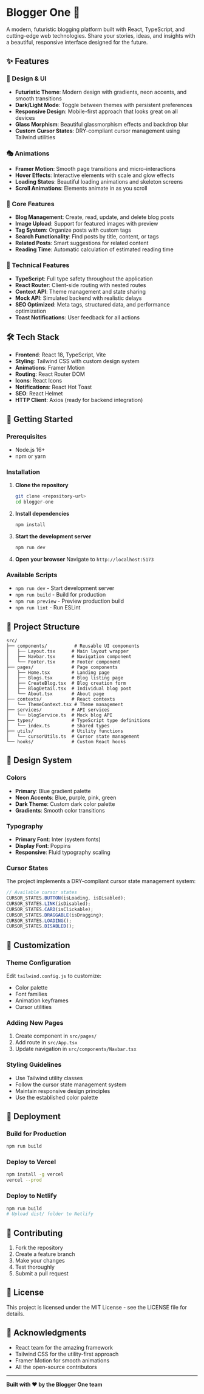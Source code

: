 # Blogger One 🚀

A modern, futuristic blogging platform built with React, TypeScript, and cutting-edge web technologies. Share your stories, ideas, and insights with a beautiful, responsive interface designed for the future.

## ✨ Features

### 🎨 Design & UI

- **Futuristic Theme**: Modern design with gradients, neon accents, and smooth transitions
- **Dark/Light Mode**: Toggle between themes with persistent preferences
- **Responsive Design**: Mobile-first approach that looks great on all devices
- **Glass Morphism**: Beautiful glassmorphism effects and backdrop blur
- **Custom Cursor States**: DRY-compliant cursor management using Tailwind utilities

### 🎭 Animations

- **Framer Motion**: Smooth page transitions and micro-interactions
- **Hover Effects**: Interactive elements with scale and glow effects
- **Loading States**: Beautiful loading animations and skeleton screens
- **Scroll Animations**: Elements animate in as you scroll

### 📝 Core Features

- **Blog Management**: Create, read, update, and delete blog posts
- **Image Upload**: Support for featured images with preview
- **Tag System**: Organize posts with custom tags
- **Search Functionality**: Find posts by title, content, or tags
- **Related Posts**: Smart suggestions for related content
- **Reading Time**: Automatic calculation of estimated reading time

### 🔧 Technical Features

- **TypeScript**: Full type safety throughout the application
- **React Router**: Client-side routing with nested routes
- **Context API**: Theme management and state sharing
- **Mock API**: Simulated backend with realistic delays
- **SEO Optimized**: Meta tags, structured data, and performance optimization
- **Toast Notifications**: User feedback for all actions

## 🛠️ Tech Stack

- **Frontend**: React 18, TypeScript, Vite
- **Styling**: Tailwind CSS with custom design system
- **Animations**: Framer Motion
- **Routing**: React Router DOM
- **Icons**: React Icons
- **Notifications**: React Hot Toast
- **SEO**: React Helmet
- **HTTP Client**: Axios (ready for backend integration)

## 🚀 Getting Started

### Prerequisites

- Node.js 16+
- npm or yarn

### Installation

1. **Clone the repository**

   ```bash
   git clone <repository-url>
   cd blogger-one
   ```

2. **Install dependencies**

   ```bash
   npm install
   ```

3. **Start the development server**

   ```bash
   npm run dev
   ```

4. **Open your browser**
   Navigate to `http://localhost:5173`

### Available Scripts

- `npm run dev` - Start development server
- `npm run build` - Build for production
- `npm run preview` - Preview production build
- `npm run lint` - Run ESLint

## 📁 Project Structure

```
src/
├── components/          # Reusable UI components
│   ├── Layout.tsx      # Main layout wrapper
│   ├── Navbar.tsx      # Navigation component
│   └── Footer.tsx      # Footer component
├── pages/              # Page components
│   ├── Home.tsx        # Landing page
│   ├── Blogs.tsx       # Blog listing page
│   ├── CreateBlog.tsx  # Blog creation form
│   ├── BlogDetail.tsx  # Individual blog post
│   └── About.tsx       # About page
├── contexts/           # React contexts
│   └── ThemeContext.tsx # Theme management
├── services/           # API services
│   └── blogService.ts  # Mock blog API
├── types/              # TypeScript type definitions
│   └── index.ts        # Shared types
├── utils/              # Utility functions
│   └── cursorUtils.ts  # Cursor state management
└── hooks/              # Custom React hooks
```

## 🎨 Design System

### Colors

- **Primary**: Blue gradient palette
- **Neon Accents**: Blue, purple, pink, green
- **Dark Theme**: Custom dark color palette
- **Gradients**: Smooth color transitions

### Typography

- **Primary Font**: Inter (system fonts)
- **Display Font**: Poppins
- **Responsive**: Fluid typography scaling

### Cursor States

The project implements a DRY-compliant cursor state management system:

```typescript
// Available cursor states
CURSOR_STATES.BUTTON(isLoading, isDisabled);
CURSOR_STATES.LINK(isDisabled);
CURSOR_STATES.CARD(isClickable);
CURSOR_STATES.DRAGGABLE(isDragging);
CURSOR_STATES.LOADING();
CURSOR_STATES.DISABLED();
```

## 🔧 Customization

### Theme Configuration

Edit `tailwind.config.js` to customize:

- Color palette
- Font families
- Animation keyframes
- Cursor utilities

### Adding New Pages

1. Create component in `src/pages/`
2. Add route in `src/App.tsx`
3. Update navigation in `src/components/Navbar.tsx`

### Styling Guidelines

- Use Tailwind utility classes
- Follow the cursor state management system
- Maintain responsive design principles
- Use the established color palette

## 🚀 Deployment

### Build for Production

```bash
npm run build
```

### Deploy to Vercel

```bash
npm install -g vercel
vercel --prod
```

### Deploy to Netlify

```bash
npm run build
# Upload dist/ folder to Netlify
```

## 🤝 Contributing

1. Fork the repository
2. Create a feature branch
3. Make your changes
4. Test thoroughly
5. Submit a pull request

## 📄 License

This project is licensed under the MIT License - see the LICENSE file for details.

## 🙏 Acknowledgments

- React team for the amazing framework
- Tailwind CSS for the utility-first approach
- Framer Motion for smooth animations
- All the open-source contributors

---

**Built with ❤️ by the Blogger One team**
